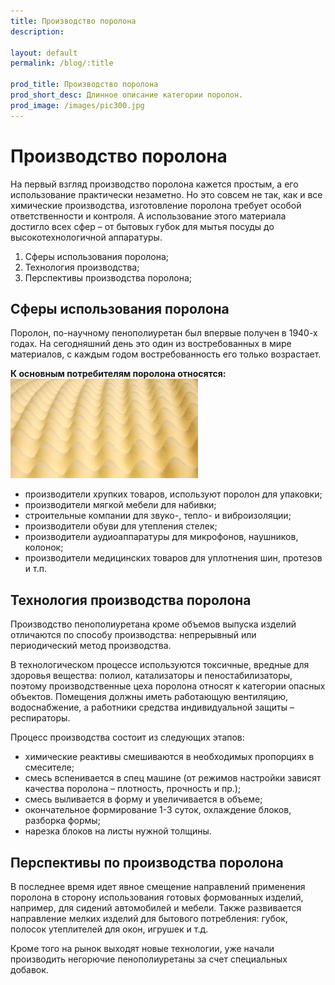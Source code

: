 ```yaml
---
title: Производство поролона
description:

layout: default
permalink: /blog/:title

prod_title: Производство поролона
prod_short_desc: Длинное описание категории поролон.
prod_image: /images/pic300.jpg
---
```

# Производство поролона

На первый взгляд производство поролона кажется простым, а его использование практически незаметно. Но это совсем не так, как и все химические производства, изготовление поролона требует особой ответственности и контроля. А использование этого материала достигло всех сфер – от бытовых губок для мытья посуды до высокотехнологичной аппаратуры.

1. Сферы использования поролона;
2. Технология производства;
3. Перспективы производства поролона;

## Сферы использования поролона

Поролон, по-научному пенополиуретан был впервые получен в 1940-х годах. На сегодняшний день это один из востребованных в мире материалов, с каждым годом востребованность его только возрастает.

**К основным потребителям поролона относятся:**
<img class="image right" src="/images/posts/proizvodstvo-porolona_1.jpg"/>

- производители хрупких товаров, используют поролон для упаковки;
- производители мягкой мебели для набивки;
- строительные компании для звуко-, тепло- и виброизоляции;
- производители обуви для утепления стелек;
- производители аудиоаппаратуры для микрофонов, наушников, колонок;
- производители медицинских товаров для уплотнения шин, протезов и т.п.

## Технология производства поролона

Производство пенополиуретана кроме объемов выпуска изделий отличаются по способу производства: непрерывный или периодический метод производства.

В технологическом процессе используются токсичные, вредные для здоровья вещества: полиол, катализаторы и пеностабилизаторы, поэтому производственные цеха поролона относят к категории опасных объектов. Помещения должны иметь работающую вентиляцию, водоснабжение, а работники средства индивидуальной защиты – респираторы.

Процесс производства состоит из следующих этапов:

- химические реактивы смешиваются в необходимых пропорциях в смесителе;
- смесь вспенивается в спец машине (от режимов настройки зависят качества поролона – плотность, прочность и пр.);
- смесь выливается в форму и увеличивается в объеме;
- окончательное формирование 1-3 суток, охлаждение блоков, разборка формы;
- нарезка блоков на листы нужной толщины.

## Перспективы по производства поролона

В последнее время идет явное смещение направлений применения поролона в сторону использования готовых формованных изделий, например, для сидений автомобилей и мебели. Также развивается направление мелких изделий для бытового потребления: губок, полосок утеплителей для окон, игрушек и т.д.

Кроме того на рынок выходят новые технологии, уже начали производить негорючие пенополиуретаны за счет специальных добавок.